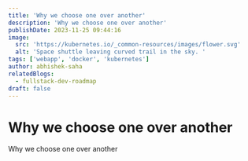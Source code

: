 ```yaml
---
title: 'Why we choose one over another'
description: 'Why we choose one over another'
publishDate: 2023-11-25 09:44:16
image:
  src: 'https://kubernetes.io/_common-resources/images/flower.svg'
  alt: 'Space shuttle leaving curved trail in the sky. '
tags: ['webapp', 'docker', 'kubernetes']
author: abhishek-saha
relatedBlogs:
  - fullstack-dev-roadmap
draft: false
---
```

# Why we choose one over another
Why we choose one over another


<!--stackedit_data:
eyJoaXN0b3J5IjpbODYxMzQ5NDM3XX0=
-->